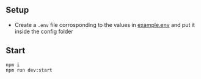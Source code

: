 ## Setup

- Create a `.env` file corrosponding to the values in [example.env](example.env) and put it inside the config folder

## Start

```
npm i
npm run dev:start
```